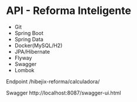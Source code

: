 # API - Reforma Inteligente

- Git
- Spring Boot
- Spring Data
- Docker(MySQL/H2)
- JPA/Hibernate
- Flyway
- Swagger
- Lombok

Endpoint
	/hibejix-reforma/calculadora/

Swagger
	http://localhost:8087/swagger-ui.html
